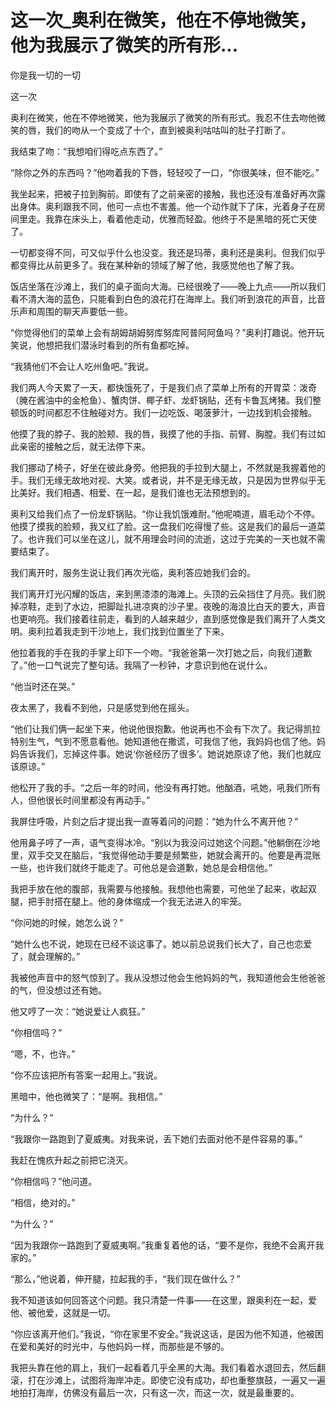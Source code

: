 # 这一次_奥利在微笑，他在不停地微笑，他为我展示了微笑的所有形...

你是我一切的一切

这一次

奥利在微笑，他在不停地微笑，他为我展示了微笑的所有形式。我忍不住去吻他微笑的唇，我们的吻从一个变成了十个，直到被奥利咕咕叫的肚子打断了。

我结束了吻：“我想咱们得吃点东西了。”

“除你之外的东西吗？”他吻着我的下唇，轻轻咬了一口，“你很美味，但不能吃。”

我坐起来，把被子拉到胸前。即使有了之前亲密的接触，我也还没有准备好再次露出身体。奥利跟我不同，他可一点也不害羞。他一个动作就下了床，光着身子在房间里走。我靠在床头上，看着他走动，优雅而轻盈。他终于不是黑暗的死亡天使了。

一切都变得不同，可又似乎什么也没变。我还是玛蒂，奥利还是奥利。但我们似乎都变得比从前更多了。我在某种新的领域了解了他，我感觉他也了解了我。

饭店坐落在沙滩上，我们的桌子面向大海。已经很晚了——晚上九点——所以我们看不清大海的蓝色，只能看到白色的浪花打在海岸上。我们听到浪花的声音，比音乐声和周围的聊天声要低一些。

“你觉得他们的菜单上会有胡姆胡姆努库努库阿普阿阿鱼吗？”奥利打趣说。他开玩笑说，他想把我们潜泳时看到的所有鱼都吃掉。

“我猜他们不会让人吃州鱼吧。”我说。

我们两人今天累了一天，都快饿死了，于是我们点了菜单上所有的开胃菜：泼奇（腌在酱油中的金枪鱼）、蟹肉饼、椰子虾、龙虾锅贴，还有卡鲁瓦烤猪。我们整顿饭的时间都忍不住触碰对方。我们一边吃饭、喝菠萝汁，一边找到机会接触。

他摸了我的脖子、我的脸颊、我的唇，我摸了他的手指、前臂、胸膛。我们有过如此亲密的接触之后，就无法停下来。

我们挪动了椅子，好坐在彼此身旁。他把我的手拉到大腿上，不然就是我握着他的手。我们无缘无故地对视、大笑。或者说，并不是无缘无故，只是因为世界似乎无比美好。我们相遇、相爱、在一起，是我们谁也无法预想到的。

奥利又给我们点了一份龙虾锅贴。“你让我饥饿难耐。”他呢喃道，眉毛动个不停。他摸了摸我的脸颊，我又红了脸。这一盘我们吃得慢了些。这是我们的最后一道菜了。也许我们可以坐在这儿，就不用理会时间的流逝，这过于完美的一天也就不需要结束了。

我们离开时，服务生说让我们再次光临，奥利答应她我们会的。

我们离开灯光闪耀的饭店，来到黑漆漆的海滩上。头顶的云朵挡住了月亮。我们脱掉凉鞋，走到了水边，把脚趾扎进凉爽的沙子里。夜晚的海浪比白天的要大，声音也更响亮。我们接着往前走，看到的人越来越少，直到感觉像是我们离开了人类文明。奥利拉着我走到干沙地上，我们找到位置坐了下来。

他拉着我的手在我的手掌上印下一个吻。“我爸爸第一次打她之后，向我们道歉了。”他一口气说完了整句话。我隔了一秒钟，才意识到他在说什么。

“他当时还在哭。”

夜太黑了，我看不到他，只是感觉到他在摇头。

“他们让我们俩一起坐下来，他说他很抱歉。他说再也不会有下次了。我记得凯拉特别生气，气到不愿意看他。她知道他在撒谎，可我信了他，我妈妈也信了他。妈妈告诉我们，忘掉这件事。她说‘你爸经历了很多’。她说她原谅了他，我们也就应该原谅。”

他松开了我的手。“之后一年的时间，他没有再打她。他酗酒，吼她，吼我们所有人，但他很长时间里都没有再动手。”

我屏住呼吸，片刻之后才提出我一直等着问的问题：“她为什么不离开他？”

他用鼻子哼了一声，语气变得冰冷。“别以为我没问过她这个问题。”他躺倒在沙地里，双手交叉在脑后，“我觉得他动手要是频繁些，她就会离开的。他要是再混账一些，也许我们就终于能走了。可他总是会道歉，她总是会相信他。”

我把手放在他的腹部，我需要与他接触。我想他也需要，可他坐了起来，收起双腿，把手肘搭在腿上。他的身体缩成一个我无法进入的牢笼。

“你问她的时候，她怎么说？”

“她什么也不说，她现在已经不谈这事了。她以前总说我们长大了，自己也恋爱了，就会理解的。”

我被他声音中的怒气惊到了。我从没想过他会生他妈妈的气，我知道他会生他爸爸的气，但没想过还有她。

他又哼了一次：“她说爱让人疯狂。”

“你相信吗？”

“嗯，不，也许。”

“你不应该把所有答案一起用上。”我说。

黑暗中，他也微笑了：“是啊。我相信。”

“为什么？”

“我跟你一路跑到了夏威夷。对我来说，丢下她们去面对他不是件容易的事。”

我赶在愧疚升起之前把它浇灭。

“你相信吗？”他问道。

“相信，绝对的。”

“为什么？”

“因为我跟你一路跑到了夏威夷啊。”我重复着他的话，“要不是你，我绝不会离开我家的。”

“那么，”他说着，伸开腿，拉起我的手，“我们现在做什么？”

我不知道该如何回答这个问题。我只清楚一件事——在这里，跟奥利在一起，爱他、被他爱，这就是一切。

“你应该离开他们。”我说，“你在家里不安全。”我说这话，是因为他不知道，他被困在爱和美好的时光中，与他妈妈一样，而那些是不够的。

我把头靠在他的肩上，我们一起看着几乎全黑的大海。我们看着水退回去，然后翻滚，打在沙滩上，试图将海岸冲走。即使它没有成功，却也重整旗鼓，一遍又一遍地拍打海岸，仿佛没有最后一次，只有这一次，而这一次，就是最重要的。